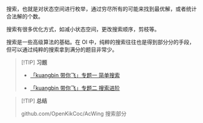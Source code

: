搜索，也就是对状态空间进行枚举，通过穷尽所有的可能来找到最优解，或者统计合法解的个数。

搜索有很多优化方式，如减小状态空间，更改搜索顺序，剪枝等。

搜索是一些高级算法的基础。在 OI 中，纯粹的搜索往往也是得到部分分的手段，但可以通过纯粹的搜索拿到满分的题目非常少。


> [!TIP] **习题**
> 
> - [「kuangbin 带你飞」专题一 简单搜索](https://vjudge.net/contest/65959)
> 
> - [「kuangbin 带你飞」专题二 搜索进阶](https://vjudge.net/contest/65997)


> [!TIP] **总结**
> 
> github.com/OpenKikCoc/AcWing 搜索部分
